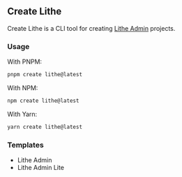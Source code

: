 ## Create Lithe

Create Lithe is a CLI tool for creating [Lithe Admin](https://github.com/tenianon/lithe-admin) projects.

### Usage

With PNPM:
```bash
pnpm create lithe@latest
```

With NPM:
```bash
npm create lithe@latest
```

With Yarn:
```bash
yarn create lithe@latest
```

### Templates

- Lithe Admin
- Lithe Admin Lite
